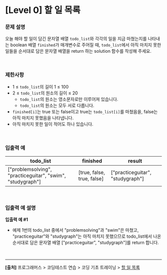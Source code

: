 # [Level 0] 할 일 목록

### 문제 설명
오늘 해야 할 일이 담긴 문자열 배열 `todo_list`와 각각의 일을 지금 마쳤는지를 나타내는 boolean 배열 `finished`가 매개변수로 주어질 때, `todo_list`에서 아직 마치지 못한 일들을 순서대로 담은 문자열 배열을 return 하는 solution 함수를 작성해 주세요.

<br>

### 제한사항
* 1 ≤ `todo_list`의 길이 1 ≤ 100
* 2 ≤ `todo_list`의 원소의 길이 ≤ 20
    * `todo_list`의 원소는 영소문자로만 이루어져 있습니다.
    * `todo_list`의 원소는 모두 서로 다릅니다.
* `finished[i]`는 true 또는 false이고 true는 `todo_list[i]`를 마쳤음을, false는 아직 마치지 못했음을 나타냅니다.
* 아직 마치지 못한 일이 적어도 하나 있습니다.

<br>

### 입출력 예
|todo_list|finished|result|
|---------|--------|------|
|["problemsolving", "practiceguitar", "swim", "studygraph"]|[true, false, true, false]|["practiceguitar", "studygraph"]|

<br>

### 입출력 예 설명
**입출력 예 #1**
* 예제 1번의 todo_list 중에서 "problemsolving"과 "swim"은 마쳤고, "practiceguitar"와 "studygraph"는 아직 마치지 못했으므로 todo_list에서 나온 순서대로 담은 문자열 배열 ["practiceguitar", "studygraph"]를 return 합니다.

<br>

---
**[출처]** 프로그래머스 > 코딩테스트 연습 > 코딩 기초 트레이닝 > [할 일 목록](https://school.programmers.co.kr/learn/courses/30/lessons/181885)
